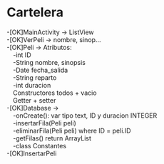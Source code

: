 # Cartelera
-[OK]MainActivity -> ListView<br>
-[OK]VerPeli -> nombre, sinop...<br>
-[OK]Peli -> Atributos:<br>
	&emsp;-int ID<br>
	&emsp;-String nombre, sinopsis<br>
	&emsp;-Date fecha_salida<br>
	&emsp;-String reparto<br>
	&emsp;-int duracion<br>
	&emsp;Constructores todos + vacio<br>
	&emsp;Getter + setter<br>
-[OK]Database -><br>
	&emsp;-onCreate(): var tipo text, ID y duracion INTEGER<br>
	&emsp;-insertarFila(Peli peli)<br>
	&emsp;-eliminarFila(Peli peli) where ID = peli.ID<br>
	&emsp;-getFilas() return ArrayList<Peli><br>
	&emsp;-class Constantes<br>
-[OK]InsertarPeli<br>
